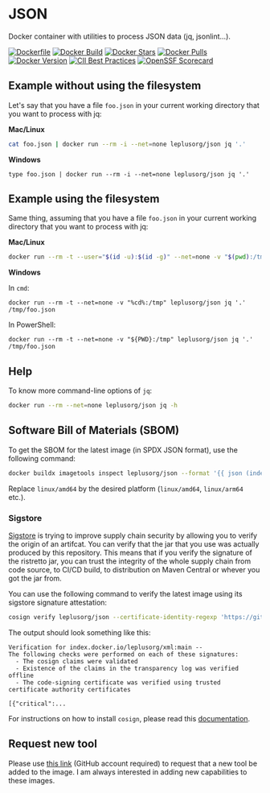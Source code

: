 # JSON

Docker container with utilities to process JSON data (jq, jsonlint...).

[![Dockerfile](https://img.shields.io/badge/GitHub-Dockerfile-blue)](https://github.com/leplusorg/docker-json/blob/main/json/Dockerfile)
[![Docker Build](https://github.com/leplusorg/docker-json/workflows/Docker/badge.svg)](https://github.com/leplusorg/docker-json/actions?query=workflow:"Docker")
[![Docker Stars](https://img.shields.io/docker/stars/leplusorg/json)](https://hub.docker.com/r/leplusorg/json)
[![Docker Pulls](https://img.shields.io/docker/pulls/leplusorg/json)](https://hub.docker.com/r/leplusorg/json)
[![Docker Version](https://img.shields.io/docker/v/leplusorg/json?sort=semver)](https://hub.docker.com/r/leplusorg/json)
[![CII Best Practices](https://bestpractices.coreinfrastructure.org/projects/10070/badge)](https://bestpractices.coreinfrastructure.org/projects/10070)
[![OpenSSF Scorecard](https://api.securityscorecards.dev/projects/github.com/leplusorg/docker-json/badge)](https://securityscorecards.dev/viewer/?uri=github.com/leplusorg/docker-json)

## Example without using the filesystem

Let's say that you have a file `foo.json` in your current working directory that you want to process with jq:

**Mac/Linux**

```bash
cat foo.json | docker run --rm -i --net=none leplusorg/json jq '.'
```

**Windows**

```batch
type foo.json | docker run --rm -i --net=none leplusorg/json jq '.'
```

## Example using the filesystem

Same thing, assuming that you have a file `foo.json` in your current working directory that you want to process with jq:

**Mac/Linux**

```bash
docker run --rm -t --user="$(id -u):$(id -g)" --net=none -v "$(pwd):/tmp" leplusorg/json jq '.' /tmp/foo.json
```

**Windows**

In `cmd`:

```batch
docker run --rm -t --net=none -v "%cd%:/tmp" leplusorg/json jq '.' /tmp/foo.json
```

In PowerShell:

```pwsh
docker run --rm -t --net=none -v "${PWD}:/tmp" leplusorg/json jq '.' /tmp/foo.json
```

## Help

To know more command-line options of `jq`:

```bash
docker run --rm --net=none leplusorg/json jq -h
```

## Software Bill of Materials (SBOM)

To get the SBOM for the latest image (in SPDX JSON format), use the
following command:

```bash
docker buildx imagetools inspect leplusorg/json --format '{{ json (index .SBOM "linux/amd64").SPDX }}'
```

Replace `linux/amd64` by the desired platform (`linux/amd64`, `linux/arm64` etc.).

### Sigstore

[Sigstore](https://docs.sigstore.dev) is trying to improve supply
chain security by allowing you to verify the origin of an
artifcat. You can verify that the jar that you use was actually
produced by this repository. This means that if you verify the
signature of the ristretto jar, you can trust the integrity of the
whole supply chain from code source, to CI/CD build, to distribution
on Maven Central or whever you got the jar from.

You can use the following command to verify the latest image using its
sigstore signature attestation:

```bash
cosign verify leplusorg/json --certificate-identity-regexp 'https://github\.com/leplusorg/docker-json/\.github/workflows/.+' --certificate-oidc-issuer 'https://token.actions.githubusercontent.com'
```

The output should look something like this:

```text
Verification for index.docker.io/leplusorg/xml:main --
The following checks were performed on each of these signatures:
  - The cosign claims were validated
  - Existence of the claims in the transparency log was verified offline
  - The code-signing certificate was verified using trusted certificate authority certificates

[{"critical":...
```

For instructions on how to install `cosign`, please read this [documentation](https://docs.sigstore.dev/cosign/system_config/installation/).

## Request new tool

Please use [this link](https://github.com/leplusorg/docker-json/issues/new?assignees=thomasleplus&labels=enhancement&template=feature_request.md&title=%5BFEAT%5D) (GitHub account required) to request that a new tool be added to the image. I am always interested in adding new capabilities to these images.
